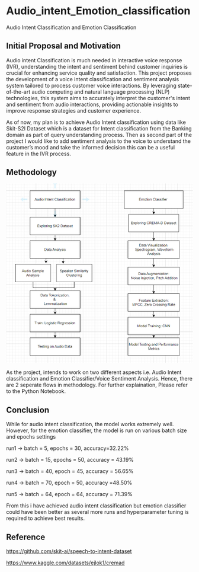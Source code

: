 # Audio_intent_Emotion_classification
Audio Intent Classification and Emotion Classification

## Initial Proposal and Motivation

Audio intent Classification is much needed in interactive voice response (IVR), understanding the intent and sentiment behind customer inquiries is crucial for enhancing service quality and satisfaction. This project proposes the development of a voice intent classification and sentiment analysis system tailored to process customer voice interactions. By leveraging state-of-the-art audio computing and natural language processing (NLP) technologies, this system aims to accurately interpret the customer's intent and sentiment from audio interactions, providing actionable insights to improve response strategies and customer experience.

As of now, my plan is to achieve Audio Intent classification using data like Skit-S2I Dataset which is a dataset for Intent classification from the Banking domain as part of query understanding process. Then as second part of the project I would like to add sentiment analysis to the voice to understand the customer’s mood and take the informed decision this can be a useful feature in the IVR process.

## Methodology 
![Methodology](https://github.com/ChandanaGiridhar/Audio_intent_Emotion_classification/blob/main/Methodology.png)

As the project, intends to work on two different aspects i.e. Audio Intent classification and Emotion Classifier/Voice Sentiment Analysis. Hence, there are 2 seperate flows in methodology. For further explaination, Please refer to the Python Notebook. 

## Conclusion
While for audio intent classification, the model works extremely well. However, for the emotion classifier, the model is run on various batch size and epochs settings

run1 -> batch = 5, epochs = 30, accuracy=32.22%

run2 -> batch = 15, epochs = 50, accuracy = 43.19%

run3 -> batch = 40, epoch = 45, accuracy = 56.65%

run4 -> batch = 70, epoch = 50, accuracy =48.50%

run5 -> batch = 64, epoch = 64, accuracy = 71.39%

From this i have achieved audio intent classification but emotion classifier could have been better as several more runs and hyperparameter tuning is required to achieve best results.

## Reference 

https://github.com/skit-ai/speech-to-intent-dataset

https://www.kaggle.com/datasets/ejlok1/cremad
